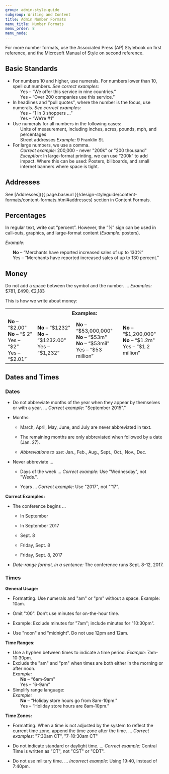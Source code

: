 ```yaml
---
group: admin-style-guide
subgroup: Writing and Content
title: Admin Number Formats
menu_title: Number Formats
menu_order: 8
menu_node:
---
```

For more number formats, use the Associated Press (AP) Stylebook on first reference, and the Microsoft Manual of Style on second reference.

## Basic Standards

<ul>
  <li>For numbers 10 and higher, use numerals. For numbers lower than 10, spell out numbers. <em>See correct examples:</em>
    <ul style="list-style-type:none">
      <li>Yes – “We offer this service in nine countries.”</li>
      <li>Yes – “Over 200 companies use this service.”</li>
    </ul>
  </li>
  <li>In headlines and "pull quotes", where the number is the focus, use numerals. <em>See correct examples:</em>
    <ul style="list-style-type:none">
      <li>Yes – “1 in 3 shoppers ...”</li>
      <li>Yes – “We’re #1”</li>
    </ul>
  </li>
  <li>Use numerals for all numbers in the following cases:
    <ul style="list-style-type:none">
      <li>Units of measurement, including inches, acres, pounds, mph, and percentages</li>
      <li>Street addresses <em>Example:</em> 9 Franklin St.</li>
    </ul>
  </li>
  <li>For large numbers, we use a comma.
    <ul style="list-style-type:none">
      <li><em>Correct example:</em> 200,000 - never "200k" or "200 thousand"</li>
      <li><em>Exception:</em> In large-format printing, we can use “200k” to add impact. Where this can be used: Posters, billboards, and small internet banners where space is tight.</li>
      </ul>
  </li>
</ul>

## Addresses

See [Addresses]({{ page.baseurl }}/design-styleguide/content-formats/content-formats.html#addresses) section in Content Formats.

## Percentages

In regular text, write out “percent”. However, the ”%” sign can be used in call-outs, graphics, and large-format content (*Example:* posters).

*Example:*

<ul style="list-style-type:none">
  <li><strong>No</strong> – “Merchants have reported increased sales of up to 130%”</li>
  <li>Yes – “Merchants have reported increased sales of up to 130 percent.”</li>
</ul>

## Money

Do not add a space between the symbol and the number. ... *Examples:* $781, £490, €2,183

This is how we write about money:

<table>
  <tbody>
    <tr>
      <th colspan="4">Examples:</th>
    </tr>
    <tr>
      <td><strong>No</strong> – “$2.00"<br />
      <strong>No</strong> – “$ 2"<br />
      Yes – “$2”<br />
      Yes – “$2.01”</td>
      <td><strong>No</strong> – “$1232"<br />
      <strong>No</strong> – “$1232.00"<br />
      Yes – “$1,232”</td>
      <td><strong>No</strong> – “$53,000,000"<br />
      <strong>No</strong> – “$53m"<br />
      <strong>No</strong> – “$53mil"<br />
      Yes – “$53 million”</td>
      <td><strong>No</strong> – “$1,200,000"<br />
      <strong>No</strong> – “$1.2m"<br />
      Yes – “$1.2 million”</td>
    </tr>
  </tbody>
</table>

## Dates and Times

### Dates

*  Do not abbreviate months of the year when they appear by themselves or with a year. ... *Correct example:* "September 2015"."

*  Months:

   *  March, April, May, June, and July are never abbreviated in text.

   *  The remaining months are only abbreviated when followed by a date (Jan. 27).

   *  *Abbreviations to use:* Jan., Feb., Aug., Sept., Oct., Nov., Dec.

*  Never abbreviate ...

   *  Days of the week ... *Correct example:* Use "Wednesday", not "Weds.".

   *  Years ... *Correct example:* Use "2017", not "'17".

**Correct Examples:**

*  The conference begins ...

   *  In September

   *  In September 2017

   *  Sept. 8

   *  Friday, Sept. 8

   *  Friday, Sept. 8, 2017

*  *Date-range format, in a sentence:* The conference runs Sept. 8-12, 2017.

### Times

**General Usage:**

*  Formatting. Use numerals and "am" or "pm" without a space. Example: 10am.

*  Omit ":00". Don’t use minutes for on-the-hour time.

*  Example: Exclude minutes for "7am"; include minutes for "10:30pm".

*  Use "noon" and "midnight". Do not use 12pm and 12am.

**Time Ranges:**

<ul>
  <li>Use a hyphen between times to indicate a time period. <em>Example:</em> 7am-10:30pm.</li>
  <li>Exclude the "am" and "pm" when times are both either in the morning or after noon.<br>
  <em>Example:</em>
    <ul style="list-style-type:none">
      <li><strong>No</strong> – “6am-9am"</li>
      <li>Yes – “6-9am”</li>
    </ul>
  </li>
  <li>Simplify range language:<br>
  <em>Example:</em>
    <ul style="list-style-type:none">
      <li><strong>No</strong> – “Holiday store hours go from 8am-10pm."</li>
      <li>Yes – “Holiday store hours are 8am-10pm.”</li>
    </ul>
  </li>
</ul>

**Time Zones:**

*  Formatting. When a time is not adjusted by the system to reflect the current time zone, append the time zone after the time. ... *Correct examples:* "7:30am CT", "7-10:30am CT"

*  Do not indicate standard or daylight time. ... *Correct example:* Central Time is written as "CT", not "CST" or "CDT".

*  Do not use military time. ... *Incorrect example:* Using 19:40, instead of 7:40pm.
